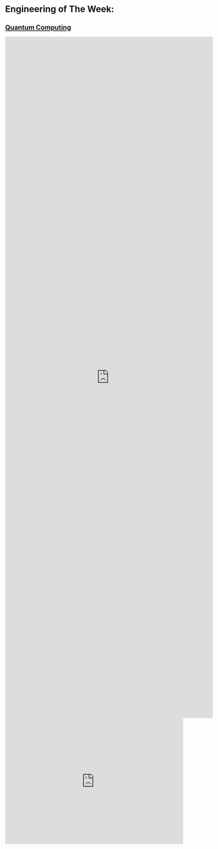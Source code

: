 # Engineering of The Week:
## [Quantum Computing](https://drive.google.com/file/d/17AMLZeEBhEG0fI-yZxxS1GhiWc0-cLRf/view?usp=drive_link)


<iframe src="https://docs.google.com/presentation/d/e/2PACX-1vRpjSyeo4yHV_7ylOLtY6jjiJQ2levqvkTNH9hIAsR81hSae1ulpDF9w0DI3c-9w_HG80xTQuHX0IHS/embed?start=false&loop=false&delayms=3000" frameborder="0" style="width: 70vw; height: 55vh;" allowfullscreen="true" mozallowfullscreen="true" webkitallowfullscreen="true"></iframe>


<iframe src="https://docs.google.com/presentation/d/e/2PACX-1vRpjSyeo4yHV_7ylOLtY6jjiJQ2levqvkTNH9hIAsR81hSae1ulpDF9w0DI3c-9w_HG80xTQuHX0IHS/embed?start=false&loop=false&delayms=3000" frameborder="0" style="width: 60vw; height: calc(60vw /1.4143);" allowfullscreen="true" mozallowfullscreen="true" webkitallowfullscreen="true"></iframe>

